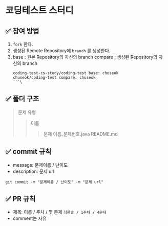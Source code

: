 # 코딩테스트 스터디

## ✅ 참여 방법

1. <code>fork</code> 한다.
2. 생성된 Remote Repository에 <code>branch</code> 를 생성한다.
3. base : 원본 Repository의 자신의 branch
   compare : 생성된 Repository의 자신의 branch
   ```
   coding-test-cs-study/coding-test base: chuseok
   chuseok/coding-test compare: chuseok
   ```\

## ✅ 폴더 구조
> 문제 유형
>   > 이름
>   >   > 문제 이름_문제번호.java
>   >   > README.md

## ✅ commit 규칙
- message: 문제이름 / 난이도
- description: 문제 url
```
git commit -m "문제이름 / 난이도" -m "문제 url"
```

## ✅ PR 규칙
- 제목: 이름 / 주차 / 몇 문제
  <code>최한솔 / 1주차 / 4문제</code>
- comment는 자유

